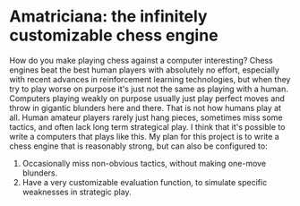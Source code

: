 # Amatriciana: the infinitely customizable chess engine

How do you make playing chess against a computer interesting? Chess engines beat the best human players with absolutely no effort, especially with recent advances in reinforcement learning technologies, but when they try to play worse on purpose it's just not the same as playing with a human. Computers playing weakly on purpose usually just play perfect moves and throw in gigantic blunders here and there. That is not how humans play at all. Human amateur players rarely just hang pieces, sometimes miss some tactics, and often lack long term strategical play. I think that it's possible to write a computers that plays like this.
My plan for this project is to write a chess engine that is reasonably strong, but can also be configured to:
1. Occasionally miss non-obvious tactics, without making one-move blunders.
2. Have a very customizable evaluation function, to simulate specific weaknesses in strategic play.